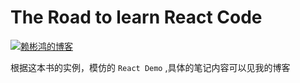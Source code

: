 The Road to learn React Code
==============================

[![赖彬鸿的博客](https://img.shields.io/badge/%E8%B5%96%E5%BD%AC%E9%B8%BF%E7%9A%84%E5%8D%9A%E5%AE%A2-%E7%82%B9%E6%88%91-brightgreen.svg)](http://laibh.top/2018-06-06-TheRoadtolearnReactPart1.html)

根据这本书的实例，模仿的 `React Demo` ,具体的笔记内容可以见我的博客 

